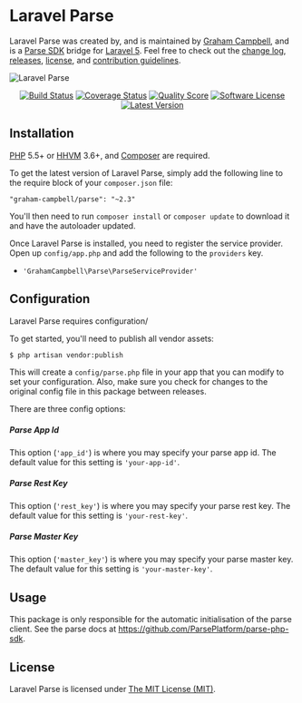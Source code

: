 Laravel Parse
=============

Laravel Parse was created by, and is maintained by [Graham Campbell](https://github.com/GrahamCampbell), and is a [Parse SDK](https://github.com/ParsePlatform/parse-php-sdk) bridge for [Laravel 5](http://laravel.com). Feel free to check out the [change log](CHANGELOG.md), [releases](https://github.com/GrahamCampbell/Laravel-Parse/releases), [license](LICENSE), and [contribution guidelines](CONTRIBUTING.md).

![Laravel Parse](https://cloud.githubusercontent.com/assets/2829600/4432307/c14e116c-468c-11e4-9ec7-987502964de9.PNG)

<p align="center">
<a href="https://travis-ci.org/GrahamCampbell/Laravel-Parse"><img src="https://img.shields.io/travis/GrahamCampbell/Laravel-Parse/master.svg?style=flat-square" alt="Build Status"></img></a>
<a href="https://scrutinizer-ci.com/g/GrahamCampbell/Laravel-Parse/code-structure"><img src="https://img.shields.io/scrutinizer/coverage/g/GrahamCampbell/Laravel-Parse.svg?style=flat-square" alt="Coverage Status"></img></a>
<a href="https://scrutinizer-ci.com/g/GrahamCampbell/Laravel-Parse"><img src="https://img.shields.io/scrutinizer/g/GrahamCampbell/Laravel-Parse.svg?style=flat-square" alt="Quality Score"></img></a>
<a href="LICENSE"><img src="https://img.shields.io/badge/license-MIT-brightgreen.svg?style=flat-square" alt="Software License"></img></a>
<a href="https://github.com/GrahamCampbell/Laravel-Parse/releases"><img src="https://img.shields.io/github/release/GrahamCampbell/Laravel-Parse.svg?style=flat-square" alt="Latest Version"></img></a>
</p>


## Installation

[PHP](https://php.net) 5.5+ or [HHVM](http://hhvm.com) 3.6+, and [Composer](https://getcomposer.org) are required.

To get the latest version of Laravel Parse, simply add the following line to the require block of your `composer.json` file:

```
"graham-campbell/parse": "~2.3"
```

You'll then need to run `composer install` or `composer update` to download it and have the autoloader updated.

Once Laravel Parse is installed, you need to register the service provider. Open up `config/app.php` and add the following to the `providers` key.

* `'GrahamCampbell\Parse\ParseServiceProvider'`


## Configuration

Laravel Parse requires configuration/

To get started, you'll need to publish all vendor assets:

```bash
$ php artisan vendor:publish
```

This will create a `config/parse.php` file in your app that you can modify to set your configuration. Also, make sure you check for changes to the original config file in this package between releases.

There are three config options:

##### Parse App Id

This option (`'app_id'`) is where you may specify your parse app id. The default value for this setting is `'your-app-id'`.

##### Parse Rest Key

This option (`'rest_key'`) is where you may specify your parse rest key. The default value for this setting is `'your-rest-key'`.

##### Parse Master Key

This option (`'master_key'`) is where you may specify your parse master key. The default value for this setting is `'your-master-key'`.


## Usage

This package is only responsible for the automatic initialisation of the parse client. See the parse docs at https://github.com/ParsePlatform/parse-php-sdk.


## License

Laravel Parse is licensed under [The MIT License (MIT)](LICENSE).
